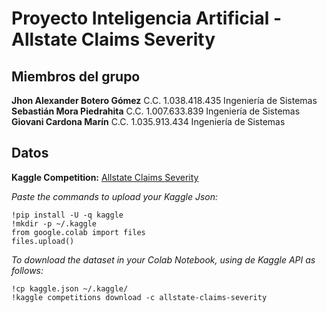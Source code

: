 # Proyecto Inteligencia Artificial - Allstate Claims Severity

## Miembros del grupo 

**Jhon Alexander Botero Gómez** C.C.  1.038.418.435 Ingeniería de Sistemas  
**Sebastián Mora Piedrahita** C.C. 1.007.633.839 Ingeniería de Sistemas  
**Giovani Cardona Marín**  C.C. 1.035.913.434 Ingeniería de Sistemas  

## Datos

**Kaggle Competition:** [Allstate Claims Severity](https://www.kaggle.com/competitions/allstate-claims-severity)

*Paste the commands to upload your Kaggle Json:*
```
!pip install -U -q kaggle
!mkdir -p ~/.kaggle
from google.colab import files
files.upload()
```

*To download the dataset in your Colab Notebook, using de Kaggle API as follows:*
```
!cp kaggle.json ~/.kaggle/
!kaggle competitions download -c allstate-claims-severity
```
